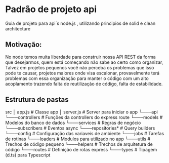 # Padrão de projeto api
Guia de projeto para api´s node.js , utilizando principios de solid e clean architecture

## Motivação:
No node temos muita liberdade para construir nossa API REST da forma que desejarmos, quem está começando não sabe ao certo como organizar,
Talvez em projetos pequenos você não perceba os problemas que isso pode te causar, projetos maiores onde visa escalonar, provavelmente terá problemas com essa organização para manter o código com um alto acoplamento trazendo falta de reutilização de código, falta de estabilidade.


## Estrutura de pastas
src
│   app.js          # Classe app
│   server.js       # Server para iniciar o app
└───api             
  └───controllers   # Funções da controllers do express route
  └───models        # Modelos do banco de dados
  └───services      # Regras de negócio
  └───subscribers   # Eventos async 
  └───repositories* # Query builders 
└───config          # Configuração das variaveis de ambiente
└───jobs            # Tarefas de rotinas
└───loaders         # Modulos para utilizado no app
└───utils           # Trechos de código pequeno
└───helpers         # Trechos de arquitetura de código
└───routes          # Definição de rotas express
└───types           # Tipagem (d.ts) para Typescript

